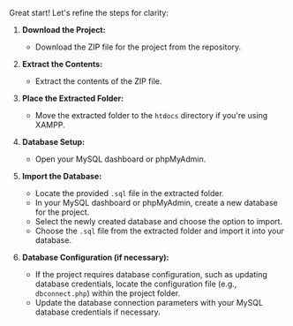 Great start! Let's refine the steps for clarity:

1. **Download the Project:**
   - Download the ZIP file for the project from the repository.

2. **Extract the Contents:**
   - Extract the contents of the ZIP file.

3. **Place the Extracted Folder:**
   - Move the extracted folder to the `htdocs` directory if you're using XAMPP.

4. **Database Setup:**
   - Open your MySQL dashboard or phpMyAdmin.

5. **Import the Database:**
   - Locate the provided `.sql` file in the extracted folder.
   - In your MySQL dashboard or phpMyAdmin, create a new database for the project.
   - Select the newly created database and choose the option to import.
   - Choose the `.sql` file from the extracted folder and import it into your database.

6. **Database Configuration (if necessary):**
   - If the project requires database configuration, such as updating database credentials, locate the configuration file (e.g., `dbconnect.php`) within the project folder.
   - Update the database connection parameters with your MySQL database credentials if necessary.

